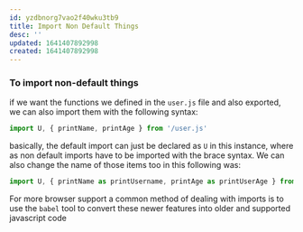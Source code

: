 ```yaml
---
id: yzdbnorg7vao2f40wku3tb9
title: Import Non Default Things
desc: ''
updated: 1641407892998
created: 1641407892998
---
```



### To import non-default things

if we want the functions we defined in the `user.js` file and also exported, we can also import them with the following syntax:

```js
import U, { printName, printAge } from '/user.js'
```

basically, the default import can just be declared as `U` in this instance, where as non default imports have to be imported with the brace syntax. We can also change the name of those items too in this following was: 

```js
import U, { printName as printUsername, printAge as printUserAge } from '/user.js'
```

For more browser support a common method of dealing with imports is to use the `babel` tool to convert these newer features into older and supported javascript code
